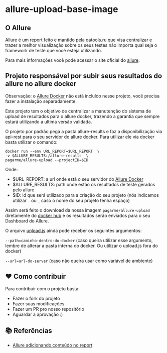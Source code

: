 # allure-upload-base-image

## O Allure
Allure é um report feito e mantido pela qatools.ru que visa centralizar e trazer a melhor visualização sobre os seus testes não importa qual seja o framework de teste que você  esteja utilizando.

Para mais informações você pode acessar o site oficial do [allure](http://allure.qatools.ru/).

## Projeto responsável por subir seus resultados do allure no allure docker 

Observação: o [Allure Docker](https://github.com/fescobar/allure-docker-service) não está incluído nesse projeto, você precisa fazer a instalação separadamente.

Este projeto tem o objetivo de centralizar a manutenção do sistema de upload de resultados para o allure docker, trazendo a garantia que sempre estará utilizando a ultima versão validada. 

O projeto por padrão pega a pasta allure-results e faz a disponibilização via api-rest para o seu servidor do allure docker. Para utilizar ele via docker basta utilizar o comando:

```shell
docker run --env URL_REPORT=$URL_REPORT  \
-v $ALLURE_RESULTS:/allure-results  \
pagarme/allure-upload --projectID=$ID
```

Onde:
- $URL_REPORT: a url onde está o seu servidor do [Allure Docker](https://github.com/fescobar/allure-docker-service)
- $ALLURE_RESULTS: path onde estão os resultados de teste gerados pelo allure
- $ID: id que será utilizado para a criação do seu projeto (nós indicamos utilizar `-` ou `_` caso o nome do seu projeto tenha espaço)

Assim será feito o download da nossa imagem `pagarme/allure-upload` diretamente do [docker hub](https://hub.docker.com/) e os resultados serão enviados para o seu Dashboard do Allure.


O arquivo [upload.js](./upload.js) ainda pode receber os seguintes argumentos:

`--path=caminho-dentro-do-docker` (caso queira utilizar esse argumento, lembre de alterar a pasta interna do docker. Ou utilizar o upload.js fora do docker)

`--url=url-do-server` (caso não queira usar como variável de ambiente)


## :heart: Como contribuir

Para contribuir com o projeto basta:
- Fazer o fork do projeto
- Fazer suas modificações
- Fazer um PR pro nosso repositório
- Aguardar a aprovação :)

## :books: Referências

- [Allure adicionando conteúdo no report](https://github.com/pagarme/cafe-com-testes/blob/main/artigos/allure-conteudo-no-report.md)

